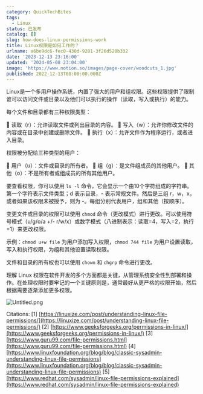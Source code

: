 ```yaml
---
category: QuickTechBites
tags:
  - Linux
status: 已发布
catalog: []
slug: how-does-linux-permissions-work
title: Linux权限是如何工作的？
urlname: a6be9dc6-fec0-430d-9281-3f26d520b332
date: '2023-12-13 23:16:00'
updated: '2024-05-08 23:04:00'
image: 'https://www.notion.so/images/page-cover/woodcuts_1.jpg'
published: 2022-12-13T08:00:00.000Z
---
```


Linux是一个多用户操作系统，内置了强大的用户和组权限。这些权限提供了限制谁可以访问文件或目录以及他们可以执行的操作（读取，写入或执行）的能力。


每个文件和目录都有三种权限类型：


🔸 读取（r）：允许读取文件或列出目录的内容。
🔸 写入（w）：允许你修改文件的内容或在目录中创建或删除文件。
🔸 执行（x）：允许文件作为程序运行，或者进入目录。


权限被分配给三种类型的用户：


🔸 用户（u）：文件或目录的所有者。
🔸 组（g）：是文件组成员的其他用户。
🔸 其他（o）：不是所有者或组成员的所有其他用户。


要查看权限，你可以使用 `ls -l` 命令，它会显示一个由10个字符组成的字符串。第一个字符表示文件类型；d 表示目录，- 表示常规文件。然后是三组 r，w，x，或者如果该权限未被授予，则为 -。每组分别代表用户，组和其他（按顺序）。


变更文件或目录的权限可以使用 `chmod` 命令（更改模式）进行更改。可以使用符号模式（u/g/o/a +/- r/w/x）或数字模式（八进制表示：读取=4，写入=2，执行=1）来更改权限。


示例：`chmod u+w file` 为用户添加写入权限，`chmod 744 file` 为用户设置读取，写入和执行权限，为组和其他设置读取权限。


文件和目录的所有权也可以使用 `chown` 和 `chgrp` 命令进行更改。


理解 Linux 权限在软件开发的多个方面都是关键，从管理系统安全性到部署和操作。在处理权限时要牢记的一个关键原则是，通常最好从更严格的权限开始，然后根据需要逐渐添加更多权限。


![Untitled.png](https://prod-files-secure.s3.us-west-2.amazonaws.com/5d24fe63-e567-4804-86f9-9fdc62e13082/332b89ee-9c33-4950-8a69-32c3d1ff2c69/Untitled.png?X-Amz-Algorithm=AWS4-HMAC-SHA256&X-Amz-Content-Sha256=UNSIGNED-PAYLOAD&X-Amz-Credential=ASIAZI2LB4666AN4NBXL%2F20250219%2Fus-west-2%2Fs3%2Faws4_request&X-Amz-Date=20250219T053737Z&X-Amz-Expires=3600&X-Amz-Security-Token=IQoJb3JpZ2luX2VjEHUaCXVzLXdlc3QtMiJHMEUCIQCJE02M0wvl7A5H0Uu8eIs9iui7sM6e3SsHrCaGL%2B8gxwIgStXJi%2Fx8HqMHsEbDMSp%2BTMhGWv78%2FMZVR8uk8cn1Xv4qiAQInv%2F%2F%2F%2F%2F%2F%2F%2F%2F%2FARAAGgw2Mzc0MjMxODM4MDUiDAzpbd2J4C2nv1SZsyrcA86FpuwFCcCWM5waPWmod5c4cvrIn1MJEuecqvUxFYzZcCaJFnJtCkLXy4EhbSjmhiaDvnzsXYEg%2BrMfPR2YF0efN2lAqwuXSwltaPft81ZQvsYvAgpK2q4t7kss1ZK7KSAb5hi0L5dJj7WiZlaovl3t%2BwZ%2BEaHQwqFgFrQrG4fN8YRNuu5X3AVbcpfsWXiXuuMJQgIph0wYR1FKOL5PPyHezgK2K8ElQxaduqoEtNrjNUNtL4Ki4JF1KgJYqkJCOaS3ohEbqXR1kNnT2AjjmqWUEOCUkaex3gIW0yP6AKa586MNp%2F96RXBMvfL%2BTbpi2%2Fdy6rbmPH3KKx5InQzlnsqZWygGzpBggPwXxyWX2EXYvF5WgwuwGVcAZSu8pxxbI78YdboZRWS4f4bvDDTvWDNZ8eUURX89%2FFXbZLTdHBhoSpXauXQsSfBfuWVUhDIAo4W9fw3kIPGlMtlFu2%2F%2BM7eefDX4BNKopO1GPX6GBea0fvLI4bI04KsJy%2B6eUEY06cL0VFBtrGcpYbGavwiL0zOvcU4TmpEsO%2FBo8Sc%2BabAiCISYhXLvFSuLv1SbQ3sm%2BRRaZ%2BZdAaHtzEzNVATN6Ul3Y0zxm%2FDTwXYhtkF5kJJEwV6M8WafmkCrMI3qMIDE1b0GOqUBSHra3ARkJJ%2BIzdJBZ4yfwbbN7QRTHgJxcUTJHYBokvJFdj3jXV%2BbuEDSbE57tWqPusVS0TfaWwLcxEaCUtZxpocCQs0CIaBY38BkAfOSTjmLfw%2F9CLW3%2Fx0cbnyQpUr9qYXdVAeVHmxfWAeCoM8p5DhjWaia7kaegxIj1qmsIflE214%2B5FNw20dJkQyvCG5rb%2BFfefxHoT%2BP9H10SGLvf54immro&X-Amz-Signature=3ed8a11e14b0be71cc38896678a2b60e5adb167c1b8f431e8f297973409444e7&X-Amz-SignedHeaders=host&x-id=GetObject)


Citations:
[1] [https://linuxize.com/post/understanding-linux-file-permissions/](https://linuxize.com/post/understanding-linux-file-permissions/)
[2] [https://www.geeksforgeeks.org/permissions-in-linux/](https://www.geeksforgeeks.org/permissions-in-linux/)
[3] [https://www.guru99.com/file-permissions.html](https://www.guru99.com/file-permissions.html)
[4] [https://www.linuxfoundation.org/blog/blog/classic-sysadmin-understanding-linux-file-permissions](https://www.linuxfoundation.org/blog/blog/classic-sysadmin-understanding-linux-file-permissions)
[5] [https://www.redhat.com/sysadmin/linux-file-permissions-explained](https://www.redhat.com/sysadmin/linux-file-permissions-explained)

